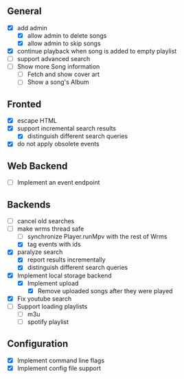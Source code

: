 ## General

- [X] add admin
  - [X] allow admin to delete songs
  - [X] allow admin to skip songs
- [X] continue playback when song is added to empty playlist
- [ ] support advanced search
- [ ] Show more Song information
  - [ ] Fetch and show cover art
  - [ ] Show a song's Album

## Fronted

- [X] escape HTML 
- [X] support incremental search results
  - [X] distinguish different search queries
- [X] do not apply obsolete events

## Web Backend

- [ ] Implement an event endpoint

## Backends

- [ ] cancel old searches
- [ ] make wrms thread safe
  - [ ] synchronize Player.runMpv with the rest of Wrms
  - [X] tag events with ids
- [X] paralyze search
  - [X] report results incrementally
  - [X] distinguish different search queries
- [X] Implement local storage backend
  - [X] Implement upload
    - [X] Remove uploaded songs after they were played
- [X] Fix youtube search
- [ ] Support loading playlists
  - [ ] m3u
  - [ ] spotify playlist

## Configuration

- [X] Implement command line flags
- [X] Implement config file support
